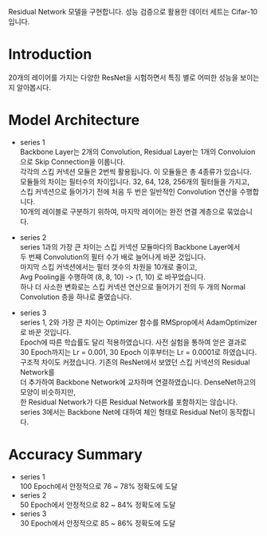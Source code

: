 Residual Network 모델을 구현합니다. 성능 검증으로 활용한 데이터 세트는 Cifar-10 입니다.  
  
# Introduction  
20개의 레이어를 가지는 다양한 ResNet을 시험하면서 특징 별로 어떠한 성능을 보이는지 알아봅시다.  
  
  
# Model Architecture  

- series 1  
Backbone Layer는 2개의 Convolution, Residual Layer는 1개의 Convoluion으로 Skip Connection을 이룹니다.  
각각의 스킵 커넥션 모듈은 2번씩 활용됩니다. 이 모듈들은 총 4종류가 있습니다.  
모듈들의 차이는 필터수의 차이입니다. 32, 64, 128, 256개의 필터들을 가지고,  
스킵 커넥션으로 들어가기 전에 처음 두 번은 일반적인 Convolution 연산을 수행합니다.  
10개의 레이블로 구분하기 위하여, 마지막 레이어는 완전 연결 계층으로 묶었습니다.  

- series 2  
series 1과의 가장 큰 차이는 스킵 커넥션 모듈마다의 Backbone Layer에서  
두 번째 Convolution의 필터 수가 배로 늘어나게 바꾼 것입니다.  
마지막 스킵 커넥션에서는 필터 갯수의 차원을 10개로 줄이고,  
Avg Pooling을 수행하여 (8, 8, 10) -> (1, 10) 로 바꾸었습니다.  
하나 더 사소한 변화로는 스킵 커넥션 연산으로 들어가기 전의
  두 개의 Normal Convolution 층을 하나로 줄였습니다.  
  
- series 3  
series 1, 2와 가장 큰 차이는 Optimizer 함수를 RMSprop에서 AdamOptimizer로 바꾼 것입니다.  
Epoch에 따른 학습률도 달리 적용하였습니다. 사전 실험을 통하여 얻은 결과로  
30 Epoch까지는 Lr = 0.001, 30 Epoch 이후부터는 Lr = 0.0001로 하였습니다.  
구조적 차이도 커졌습니다. 기존의 ResNet에서 보였던 스킵 커넥션의 Residual Network를  
더 추가하여 Backbone Network에 교차하며 연결하였습니다. DenseNet하고의 모양이 비슷하지만,  
한 Residual Network가 다른 Residual Network를 포함하지는 않습니다.  
series 3에서는 Backbone Net에 대하여 체인 형태로 Residual Net이 동작합니다.
  
  
# Accuracy Summary  
- series 1  
100 Epoch에서 안정적으로 76 ~ 78% 정확도에 도달  
- series 2  
50 Epoch에서 안정적으로 82 ~ 84% 정확도에 도달  
- series 3  
30 Epoch에서 안정적으로 85 ~ 86% 정확도에 도달

